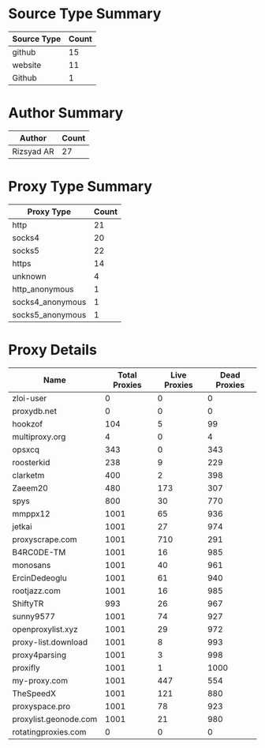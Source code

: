 # Source Type Summary

| Source Type | Count |
|-------------|-------|
| github | 15 |
| website | 11 |
| Github | 1 |


# Author Summary

| Author | Count |
|--------|-------|
| Rizsyad AR | 27 |


# Proxy Type Summary

| Proxy Type | Count |
|------------|-------|
| http | 21 |
| socks4 | 20 |
| socks5 | 22 |
| https | 14 |
| unknown | 4 |
| http_anonymous | 1 |
| socks4_anonymous | 1 |
| socks5_anonymous | 1 |


# Proxy Details

| Name | Total Proxies | Live Proxies | Dead Proxies |
|------|---------------|--------------|---------------|
| zloi-user | 0 | 0 | 0 |
| proxydb.net | 0 | 0 | 0 |
| hookzof | 104 | 5 | 99 |
| multiproxy.org | 4 | 0 | 4 |
| opsxcq | 343 | 0 | 343 |
| roosterkid | 238 | 9 | 229 |
| clarketm | 400 | 2 | 398 |
| Zaeem20 | 480 | 173 | 307 |
| spys | 800 | 30 | 770 |
| mmppx12 | 1001 | 65 | 936 |
| jetkai | 1001 | 27 | 974 |
| proxyscrape.com | 1001 | 710 | 291 |
| B4RC0DE-TM | 1001 | 16 | 985 |
| monosans | 1001 | 40 | 961 |
| ErcinDedeoglu | 1001 | 61 | 940 |
| rootjazz.com | 1001 | 16 | 985 |
| ShiftyTR | 993 | 26 | 967 |
| sunny9577 | 1001 | 74 | 927 |
| openproxylist.xyz | 1001 | 29 | 972 |
| proxy-list.download | 1001 | 8 | 993 |
| proxy4parsing | 1001 | 3 | 998 |
| proxifly | 1001 | 1 | 1000 |
| my-proxy.com | 1001 | 447 | 554 |
| TheSpeedX | 1001 | 121 | 880 |
| proxyspace.pro | 1001 | 78 | 923 |
| proxylist.geonode.com | 1001 | 21 | 980 |
| rotatingproxies.com | 0 | 0 | 0 |
